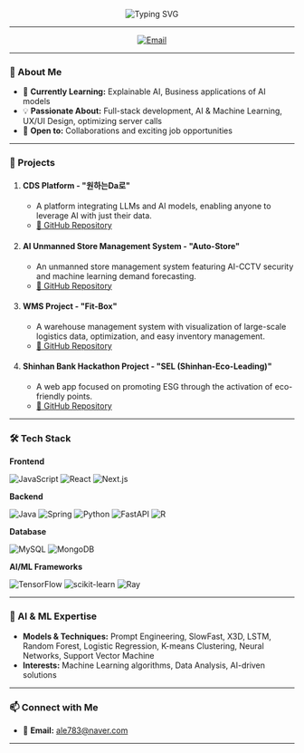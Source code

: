 <!-- Header -->
<p align="center">
  <img src="https://readme-typing-svg.herokuapp.com?font=Montserrat&size=32&duration=3000&color=36BCF7&center=true&vCenter=true&lines=Hello%2C+I'm+Suwan+Lee+%F0%9F%91%8B;Full-Stack+Developer;AI+Enthusiast" alt="Typing SVG">
</p>

---

<p align="center">
  <a href="mailto:ale783@naver.com"><img src="https://img.shields.io/badge/Email-D14836?style=flat-square&logo=gmail&logoColor=white" alt="Email"></a>
  <!-- Add more social links here -->
</p>

---

### 🌟 About Me

- 🌱 **Currently Learning:** Explainable AI, Business applications of AI models
- 💡 **Passionate About:** Full-stack development, AI & Machine Learning, UX/UI Design, optimizing server calls
- 🤝 **Open to:** Collaborations and exciting job opportunities

---

### 🚀 Projects

1. #### **CDS Platform - "원하는Da로"**
   - A platform integrating LLMs and AI models, enabling anyone to leverage AI with just their data.
   - [🔗 GitHub Repository](https://github.com/Rafael-Lee-SW/Wada-AI-CDS-Platform)

2. #### **AI Unmanned Store Management System - "Auto-Store"**
   - An unmanned store management system featuring AI-CCTV security and machine learning demand forecasting.
   - [🔗 GitHub Repository](https://github.com/Rafael-Lee-SW/UPS-with-AI-and-ML)

3. #### **WMS Project - "Fit-Box"**
   - A warehouse management system with visualization of large-scale logistics data, optimization, and easy inventory management.
   - [🔗 GitHub Repository](https://github.com/Rafael-Lee-SW/Financial-Project)

4. #### **Shinhan Bank Hackathon Project - "SEL (Shinhan-Eco-Leading)"**
   - A web app focused on promoting ESG through the activation of eco-friendly points.
   - [🔗 GitHub Repository](https://github.com/Rafael-Lee-SW/WMS-project)

---

### 🛠️ Tech Stack

**Frontend**

![JavaScript](https://img.shields.io/badge/JavaScript-F7DF1E?style=flat-square&logo=javascript&logoColor=black)
![React](https://img.shields.io/badge/React-61DAFB?style=flat-square&logo=react&logoColor=black)
![Next.js](https://img.shields.io/badge/Next.js-000000?style=flat-square&logo=nextdotjs&logoColor=white)

**Backend**

![Java](https://img.shields.io/badge/Java-007396?style=flat-square&logo=java&logoColor=white)
![Spring](https://img.shields.io/badge/Spring-6DB33F?style=flat-square&logo=spring&logoColor=white)
![Python](https://img.shields.io/badge/Python-3776AB?style=flat-square&logo=python&logoColor=white)
![FastAPI](https://img.shields.io/badge/FastAPI-009688?style=flat-square&logo=fastapi&logoColor=white)
![R](https://img.shields.io/badge/R-276DC3?style=flat-square&logo=r&logoColor=white)

**Database**

![MySQL](https://img.shields.io/badge/MySQL-4479A1?style=flat-square&logo=mysql&logoColor=white)
![MongoDB](https://img.shields.io/badge/MongoDB-47A248?style=flat-square&logo=mongodb&logoColor=white)

**AI/ML Frameworks**

![TensorFlow](https://img.shields.io/badge/TensorFlow-FF6F00?style=flat-square&logo=tensorflow&logoColor=white)
![scikit-learn](https://img.shields.io/badge/scikit--learn-F7931E?style=flat-square&logo=scikitlearn&logoColor=white)
![Ray](https://img.shields.io/badge/Ray-FF5500?style=flat-square&logo=ray&logoColor=white)

---

### 🤖 AI & ML Expertise

- **Models & Techniques:** Prompt Engineering, SlowFast, X3D, LSTM, Random Forest, Logistic Regression, K-means Clustering, Neural Networks, Support Vector Machine
- **Interests:** Machine Learning algorithms, Data Analysis, AI-driven solutions

---

### 📫 Connect with Me

- 📧 **Email:** [ale783@naver.com](mailto:ale783@naver.com)
<!-- - 💼 **LinkedIn:** [이수완](https://www.linkedin.com/in/%EC%88%98%EC%99%84-%EC%9D%B4-01299428b/) -->
<!-- - 🌐 **GitHub:** [Rafael-Lee-SW](https://github.com/Rafael-Lee-SW) -->

---
<!-- Footer -->

